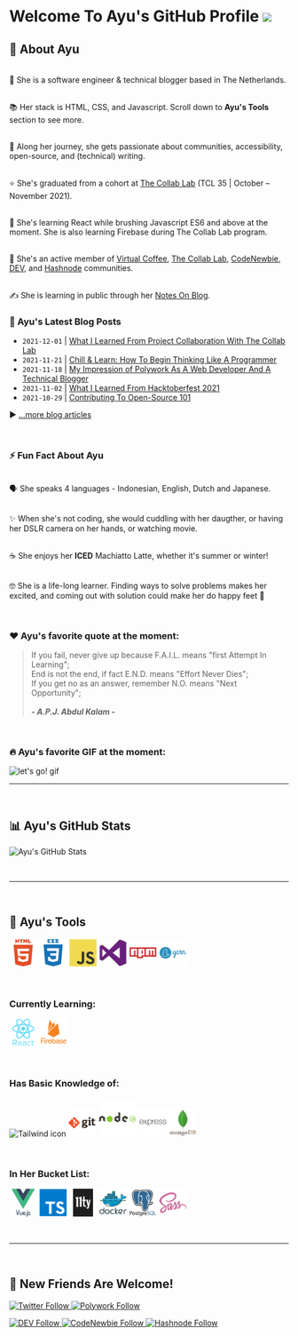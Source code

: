 # Welcome To Ayu's GitHub Profile <img src="https://raw.githubusercontent.com/MartinHeinz/MartinHeinz/master/wave.gif" width="40px">

## :woman: About Ayu
<br>:raising_hand: She is a software engineer & technical blogger based in The Netherlands.

<br>📚 Her stack is HTML, CSS, and Javascript. Scroll down to **Ayu's Tools** section to see more. 

<br>:car: Along her journey, she gets passionate about communities, accessibility, open-source, and (technical) writing.

<br>:star: She's graduated from a cohort at  [The Collab Lab](https://the-collab-lab.codes/who-we-are/) (TCL 35 | October – November 2021).

<br>🌱 She's learning React while brushing Javascript ES6 and above at the moment. She is also learning Firebase during The Collab Lab program.

<br>:pushpin: She's an active member of [Virtual Coffee](https://virtualcoffee.io/members/), [The Collab Lab](https://the-collab-lab.codes/who-we-are/), [CodeNewbie](https://community.codenewbie.org/adiatiayu), [DEV](https://dev.to/adiatiayu), and [Hashnode](https://hashnode.com/@ayuadiati) communities.

<br> ✍ She is learning in public through her [Notes On Blog](https://adiati.com/).

### 📰 Ayu's Latest Blog Posts

<!-- BLOG-POST-LIST:START -->
- `2021-12-01` | [What I Learned From Project Collaboration With The Collab Lab](https://adiati.com/what-i-learned-from-project-collaboration-with-the-collab-lab)  
- `2021-11-21` | [Chill &amp; Learn: How To Begin Thinking Like A Programmer](https://adiati.com/chill-and-learn-how-to-begin-thinking-like-a-programmer)  
- `2021-11-18` | [My Impression of Polywork As A Web Developer And A Technical Blogger](https://adiati.com/my-impression-of-polywork-as-a-web-developer-and-a-technical-blogger)  
- `2021-11-02` | [What I Learned From Hacktoberfest 2021](https://adiati.com/what-i-learned-from-hacktoberfest-2021)  
- `2021-10-29` | [Contributing To Open-Source 101](https://adiati.com/contributing-to-open-source-101)  

<!-- BLOG-POST-LIST:END -->

▶ [...more blog articles](https://adiati.com)


<br>

### ⚡ Fun Fact About Ayu
<br>🗣 She speaks 4 languages - Indonesian, English, Dutch and Japanese.

<br>:sparkles: When she's not coding, she would cuddling with her daugther, or having her DSLR camera on her hands, or watching movie.

<br>☕ She enjoys her **ICED** Machiatto Latte, whether it's summer or winter!

<br>🤓 She is a life-long learner. Finding ways to solve problems makes her excited, and coming out with solution could make her do happy feet :penguin:

<br>

### ❤ Ayu's favorite quote at the moment:
> If you fail, never give up because F.A.I.L. means "first Attempt In Learning";
<br> End is not the end, if fact E.N.D. means "Effort Never Dies"; 
<br> If you get no as an answer, remember N.O. means "Next Opportunity";
<br><br> **- *A.P.J. Abdul Kalam* -**

<br>

### :fire: Ayu's favorite GIF at the moment:
![let's go! gif](https://media.giphy.com/media/4GXUa4U05Q0JAM972c/giphy.gif)

---

<br>

## :bar_chart: Ayu's GitHub Stats

![Ayu's GitHub Stats](https://github-readme-stats.vercel.app/api/?username=adiati98&count_private=true&theme=tokyonight&showicons=true)

<br>

---

<br>

## :hammer: Ayu's Tools

<img src="https://github.com/devicons/devicon/blob/master/icons/html5/html5-plain-wordmark.svg" alt="HTML icon" width="50" height="50"> <img src="https://github.com/devicons/devicon/blob/master/icons/css3/css3-plain-wordmark.svg" alt="CSS icon" width="50" height="50"> <img src="https://github.com/devicons/devicon/blob/master/icons/javascript/javascript-original.svg" alt="JS icon" width="50" height="50"> <img src="https://github.com/devicons/devicon/blob/master/icons/visualstudio/visualstudio-plain.svg" alt="Visual Studio icon" width="50" height="50"> <img src="https://github.com/devicons/devicon/blob/master/icons/npm/npm-original-wordmark.svg" alt="NPM icon" width="50" height="50"> <img src="https://github.com/devicons/devicon/blob/master/icons/yarn/yarn-original-wordmark.svg" alt="Yarn icon" width="50" height="50">

<br>

### Currently Learning:
<img src="https://github.com/devicons/devicon/blob/master/icons/react/react-original-wordmark.svg" alt="React icon" width="50" height="50"> <img src="https://github.com/devicons/devicon/blob/master/icons/firebase/firebase-plain-wordmark.svg" alt="Firebase icon" width="50" height="50"> 

<br>

### Has Basic Knowledge of:
<img src="https://www.vectorlogo.zone/logos/tailwindcss/tailwindcss-icon.svg" alt="Tailwind icon" width="50" height="50"> <img src="https://github.com/devicons/devicon/blob/master/icons/git/git-original-wordmark.svg" alt="Git icon" width="50" height="50"> <img src="https://github.com/devicons/devicon/blob/master/icons/nodejs/nodejs-original-wordmark.svg" alt="NodeJS icon" width="70" height="70"> <img src="https://github.com/devicons/devicon/blob/master/icons/express/express-original-wordmark.svg" alt="Express icon" width="50" height="50"> <img src="https://github.com/devicons/devicon/blob/master/icons/mongodb/mongodb-original-wordmark.svg" alt="MongoDB icon" width="50" height="50"> 

<br>

### In Her Bucket List:
<img src="https://github.com/devicons/devicon/blob/master/icons/vuejs/vuejs-original-wordmark.svg" alt="Vue icon" width="50" height="50"> <img src="https://github.com/devicons/devicon/blob/master/icons/typescript/typescript-original.svg" alt="Typescript icon" width="50" height="50"> <img src="https://github.com/devicons/devicon/blob/master/icons/eleventy/eleventy-original.svg" alt="Eleventy icon" width="50" height="50"> <img src="https://github.com/devicons/devicon/blob/master/icons/docker/docker-original-wordmark.svg" alt="Docker icon" width="50" height="50"> <img src="https://github.com/devicons/devicon/blob/master/icons/postgresql/postgresql-original-wordmark.svg" alt="PostgresQL icon" width="50" height="50"> <img src="https://github.com/devicons/devicon/blob/master/icons/sass/sass-original.svg" alt="Sass icon" width="50" height="50"> 

<br>

---

<br>

## 🤩 New Friends Are Welcome!

<a href="https://twitter.com/AdiatiAyu">![Twitter Follow](https://img.shields.io/badge/Let's%20connect%20on-TWITTER-4495d4?style=for-the-badge&logo=twitter) 
<a href="https://www.polywork.com/adiatiayu">![Polywork Follow](https://img.shields.io/badge/Let's%20connect%20on-POLYWORK-582be8?style=for-the-badge&logo=polywork)
  
<a href="https://dev.to/adiatiayu">![DEV Follow](https://img.shields.io/badge/Let's%20connect%20on-DEV-000?style=for-the-badge&logo=devdotto)
<a href="https://community.codenewbie.org/adiatiayu">![CodeNewbie Follow](https://img.shields.io/badge/Let's%20connect%20on-CODENEWBIE-6bd80b?style=for-the-badge&logo=codenewbie)
<a href="https://hashnode.com/@ayuadiati">![Hashnode Follow](https://img.shields.io/badge/Let's%20connect%20on-HASHNODE-2962ff?style=for-the-badge&logo=hashnode)


